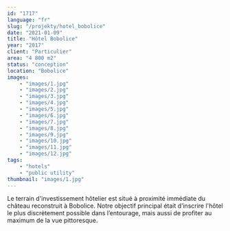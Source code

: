 ```yaml
---
id: "1717"
language: "fr"
slug: "/projekty/hotel_bobolice"
date: "2021-01-09"
title: "Hôtel Bobolice"
year: "2017"
client: "Particulier"
area: "4 800 m2"
status: "conception"
location: "Bobolice"
images: 
    - "images/1.jpg"
    - "images/2.jpg"
    - "images/3.jpg"
    - "images/4.jpg"    
    - "images/5.jpg"    
    - "images/6.jpg"    
    - "images/7.jpg"    
    - "images/8.jpg"    
    - "images/9.jpg"    
    - "images/10.jpg"    
    - "images/11.jpg"    
    - "images/12.jpg"    
tags: 
    - "hotels"
    - "public utility"
thumbnail: "images/1.jpg"
---
```

Le terrain d'investissement hôtelier est situé à&nbsp;proximité immédiate du château reconstruit à&nbsp;Bobolice. Notre objectif principal était d’inscrire l'hôtel le plus discrètement possible dans l’entourage, mais aussi de profiter au maximum de la vue pittoresque.
